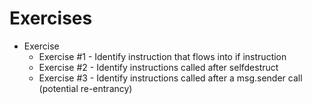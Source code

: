 # Exercises

* Exercise
  * Exercise #1 - Identify instruction that flows into if instruction
  * Exercise #2 - Identify instructions called after selfdestruct
  * Exercise #3 - Identify instructions called after a msg.sender call (potential re-entrancy)

